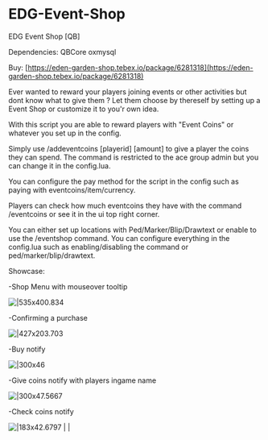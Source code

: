 # EDG-Event-Shop

EDG Event Shop [QB]

Dependencies:
QBCore
oxmysql

Buy: [https://eden-garden-shop.tebex.io/package/6281318](https://eden-garden-shop.tebex.io/package/6281318)

Ever wanted to reward your players joining events or other activities but dont know what to give them ?
Let them choose by thereself by setting up a Event Shop or customize it to you'r own idea.

With this script you are able to reward players with "Event Coins" or whatever you set up in the config.

Simply use /addeventcoins [playerid] [amount]
to give a player the coins they can spend.
The command is restricted to the ace group admin but you can change it in the config.lua.

You can configure the pay method for the script in the config such as paying with eventcoins/item/currency.

Players can check how much eventcoins they have with the command /eventcoins or see it in the ui top right corner.

You can either set up locations with Ped/Marker/Blip/Drawtext or enable to use the /eventshop command.
You can configure everything in the config.lua such as enabling/disabling the command or ped/marker/blip/drawtext.

Showcase:

-Shop Menu with mouseover tooltip

![|535x400.834](https://dunb17ur4ymx4.cloudfront.net/wysiwyg/1250077/c80f16bbf6914dd3aa32031fcf889f6ed47966a1.png)

-Confirming a purchase

![|427x203.703](https://dunb17ur4ymx4.cloudfront.net/wysiwyg/1250077/05ef7518b283e07085d9322afa490090dcc5af55.png)

-Buy notify

![|300x46](https://dunb17ur4ymx4.cloudfront.net/wysiwyg/1250077/39ffa0ded02fdc3904cc8535c178572d76d62242.png)

-Give coins notify with players ingame name

![|300x47.5667](https://dunb17ur4ymx4.cloudfront.net/wysiwyg/1250077/9561ad91765b926f74d597e0d119a4a2abdf9c58.png)

-Check coins notify

![|183x42.6797](https://dunb17ur4ymx4.cloudfront.net/wysiwyg/1250077/2e27cd948ea1a0ccc5d039ce27784be9db2b80ed.png)                                         |                                |
